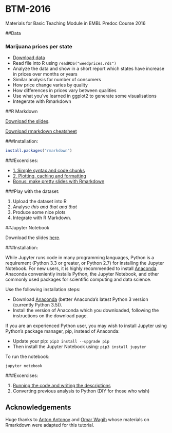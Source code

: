 # BTM-2016
Materials for Basic Teaching Module in EMBL Predoc Course 2016

##Data

### Marijuana prices per state
- [Download data](https://github.com/omarwagih/btm-2015/raw/master/playwithdata/weedprices.rds?raw=TRUE)
- Read file into R using `readRDS("weedprices.rds")`
- Analyze the data and show in a short report which states have increase in prices over months or years
- Similar analysis for number of consumers
- How price change varies by quality 
- How differences in prices vary between qualities
- Use what you've learned in ggplot2 to generate some visualisations 
- Integerate with Rmarkdown

##R Markdown

[Download the slides](https://github.com/nvolkova/btm-2016/blob/master/RM-slides.pdf).

[Download rmarkdown cheatsheet](https://github.com/nvolkova/btm-2016/blob/master/rmarkdown-cheatsheet.pdf?raw=TRUE)

###Installation:
```r
install.packages("rmarkdown")
```

###Excercises:
- [1. Simple syntax and code chunks](https://github.com/nvolkova/btm-2016/blob/master/RM-excecises/ex1.Rmd?raw=TRUE)
- [2. Plotting, caching and formatting](https://github.com/nvolkova/btm-2016/blob/master/RM-excecises/ex2.Rmd?raw=TRUE)
- [Bonus: make pretty slides with Rmarkdown](https://github.com/nvolkova/btm-2016/blob/master/RM-excecises/Bonus.Rmd?raw=TRUE)

###Play with the dataset:
1. Upload the dataset into R
2. Analyse *this and that and that*
3. Produce some nice plots
4. Integrate with R Markdown.

##Jupyter Notebook

Download the slides [here](https://github.com/nvolkova/btm-2016/blob/master/JN-slides.pdf).

###Installation:

While Jupyter runs code in many programming languages, Python is a requirement (Python 3.3 or greater, or Python 2.7) for installing the Jupyter Notebook. For new users, it is highly recommended to install [Anaconda](https://www.continuum.io/downloads). Anaconda conveniently installs Python, the Jupyter Notebook, and other commonly used packages for scientific computing and data science.

Use the following installation steps:
- Download [Anaconda](https://www.continuum.io/downloads) (better Anaconda’s latest Python 3 version (currently Python 3.5)).
- Install the version of Anaconda which you downloaded, following the instructions on the download page.

If you are an experienced Python user, you may wish to install Jupyter using Python’s package manager, pip, instead of Anaconda:
- Update your pip: `pip3 install --upgrade pip`
- Then install the Jupyter Notebook using: `pip3 install jupyter`

To run the notebook:
```
jupyter notebook
```
###Excercises:
1. [Running the code and writing the descriptions](https://github.com/nvolkova/btm-2016/blob/master/JN-excercises/RunningCode.ipynb?raw=TRUE)
2. Converting previous analysis to Python (DIY for those who wish)

## Acknowledgements

Huge thanks to [Anton Antonov](https://github.com/tonytonov) and [Omar Wagih](https://github.com/omarwagih) whose materials on Rmarkdown were adapted for this tutorial.
